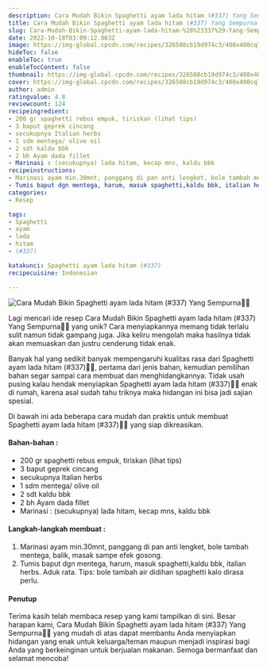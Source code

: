 ```yaml
---
description: Cara Mudah Bikin Spaghetti ayam lada hitam (#337) Yang Sempurna"
title: Cara Mudah Bikin Spaghetti ayam lada hitam (#337) Yang Sempurna
slug: Cara-Mudah-Bikin-Spaghetti-ayam-lada-hitam-%28%23337%29-Yang-Sempurna
date: 2022-10-18T03:09:12.063Z
image: https://img-global.cpcdn.com/recipes/326508cb19d974c3/400x400cq70/photo.jpg
hideToc: false
enableToc: true
enableTocContent: false
thumbnail: https://img-global.cpcdn.com/recipes/326508cb19d974c3/400x400cq70/photo.jpg
cover: https://img-global.cpcdn.com/recipes/326508cb19d974c3/400x400cq70/photo.jpg
author: admin
ratingvalue: 4.8
reviewcount: 124
recipeingredient:
- 200 gr spaghetti rebus empuk, tiriskan (lihat tips)
- 3 baput geprek cincang
- secukupnya Italian herbs
- 1 sdm mentega/ olive oil
- 2 sdt kaldu bbk
- 2 bh Ayam dada fillet
- Marinasi : (secukupnya) lada hitam, kecap mns, kaldu bbk
recipeinstructions:
- Marinasi ayam min.30mnt, panggang di pan anti lengket, bole tambah mentega, balik, masak sampe efek gosong.
- Tumis baput dgn mentega, harum, masuk spaghetti,kaldu bbk, italian herbs. Aduk rata. Tips: bole tambah air didihan spaghetti kalo dirasa perlu.
categories:
- Resep

tags:
- Spaghetti
- ayam
- lada
- hitam
- (#337)

katakunci: Spaghetti ayam lada hitam (#337)
recipecuisine: Indonesian

---
```


![Cara Mudah Bikin Spaghetti ayam lada hitam (#337) Yang Sempurna👩‍🍳](https://img-global.cpcdn.com/recipes/326508cb19d974c3/400x400cq70/photo.jpg)

Lagi mencari ide resep Cara Mudah Bikin Spaghetti ayam lada hitam (#337) Yang Sempurna👩‍🍳 yang unik? Cara menyiapkannya memang tidak terlalu sulit namun tidak gampang juga. Jika keliru mengolah maka hasilnya tidak akan memuaskan dan justru cenderung tidak enak.

Banyak hal yang sedikit banyak mempengaruhi kualitas rasa dari Spaghetti ayam lada hitam (#337)👩‍🍳, pertama dari jenis bahan, kemudian pemilihan bahan segar sampai cara membuat dan menghidangkannya. Tidak usah pusing kalau hendak menyiapkan Spaghetti ayam lada hitam (#337)👩‍🍳 enak di rumah, karena asal sudah tahu triknya maka hidangan ini bisa jadi sajian spesial.

Di bawah ini ada beberapa cara mudah dan praktis untuk membuat Spaghetti ayam lada hitam (#337)👩‍🍳 yang siap dikreasikan.

<!--inarticleads1-->

#### Bahan-bahan :

- 200 gr spaghetti rebus empuk, tiriskan (lihat tips)
- 3 baput geprek cincang
- secukupnya Italian herbs
- 1 sdm mentega/ olive oil
- 2 sdt kaldu bbk
- 2 bh Ayam dada fillet
- Marinasi : (secukupnya) lada hitam, kecap mns, kaldu bbk

<!--inarticleads2-->

#### Langkah-langkah membuat :

1. Marinasi ayam min.30mnt, panggang di pan anti lengket, bole tambah mentega, balik, masak sampe efek gosong.
1. Tumis baput dgn mentega, harum, masuk spaghetti,kaldu bbk, italian herbs. Aduk rata. Tips: bole tambah air didihan spaghetti kalo dirasa perlu.

#### Penutup

Terima kasih telah membaca resep yang kami tampilkan di sini. Besar harapan kami, Cara Mudah Bikin Spaghetti ayam lada hitam (#337) Yang Sempurna👩‍🍳 yang mudah di atas dapat membantu Anda menyiapkan hidangan yang enak untuk keluarga/teman maupun menjadi inspirasi bagi Anda yang berkeinginan untuk berjualan makanan. Semoga bermanfaat dan selamat mencoba!